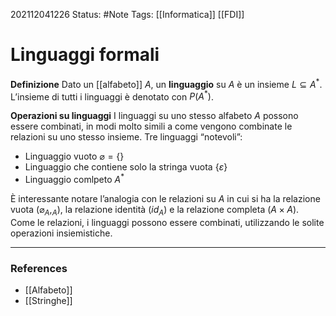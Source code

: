 202112041226
Status: #Note
Tags: [[Informatica]] [[FDI]]

# Linguaggi formali
**Definizione**
Dato un [[alfabeto]] _A_, un **linguaggio** su _A_ è un insieme $L \subseteq A^*$. L’insieme di tutti i linguaggi è denotato con $P(A^*)$.

**Operazioni su linguaggi**
I linguaggi su uno stesso alfabeto _A_ possono essere combinati, in modi molto simili a come vengono combinate le relazioni su uno stesso insieme. Tre linguaggi “notevoli”:

- Linguaggio vuoto $\varnothing = \{\}$
- Linguaggio che contiene solo la stringa vuota $\{\varepsilon\}$
- Linguaggio comlpeto $A^*$

È interessante notare l’analogia con le relazioni su _A_ in cui si ha la relazione vuota $(\varnothing_A,_A)$, la relazione identità $(id_A)$ e la relazione completa $(A \times A)$. Come le relazioni, i linguaggi possono essere combinati, utilizzando le solite operazioni insiemistiche.

---
### References
- [[Alfabeto]]
- [[Stringhe]]